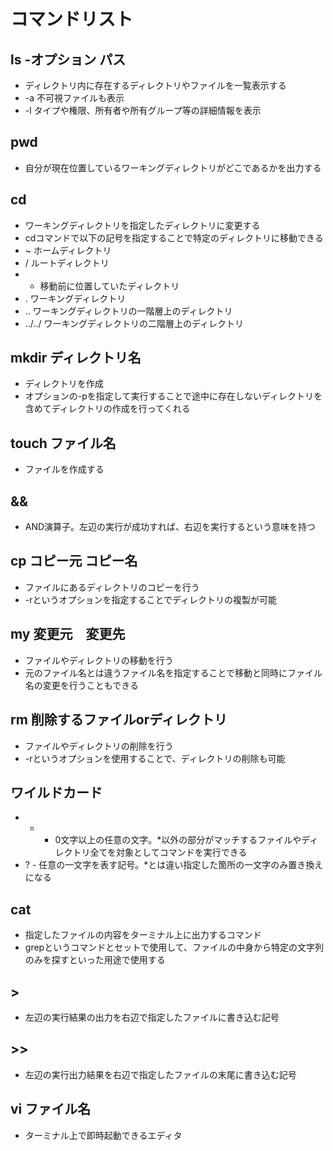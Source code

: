 # コマンドリスト

## ls -オプション パス

* ディレクトリ内に存在するディレクトリやファイルを一覧表示する
* -a 不可視ファイルも表示
* -l タイプや権限、所有者や所有グループ等の詳細情報を表示

## pwd

* 自分が現在位置しているワーキングディレクトリがどこであるかを出力する

## cd

* ワーキングディレクトリを指定したディレクトリに変更する
* cdコマンドで以下の記号を指定することで特定のディレクトリに移動できる
* ~ ホームディレクトリ
* / ルートディレクトリ
* - 移動前に位置していたディレクトリ
* . ワーキングディレクトリ
* .. ワーキングディレクトリの一階層上のディレクトリ
* ../../ ワーキングディレクトリの二階層上のディレクトリ

## mkdir ディレクトリ名

* ディレクトリを作成
* オプションの-pを指定して実行することで途中に存在しないディレクトリを含めてディレクトリの作成を行ってくれる

## touch ファイル名

* ファイルを作成する

## &&

* AND演算子。左辺の実行が成功すれば、右辺を実行するという意味を持つ

## cp コピー元 コピー名

* ファイルにあるディレクトリのコピーを行う
* -rというオプションを指定することでディレクトリの複製が可能

## my 変更元　変更先

* ファイルやディレクトリの移動を行う
* 元のファイル名とは違うファイル名を指定することで移動と同時にファイル名の変更を行うこともできる

## rm 削除するファイルorディレクトリ

* ファイルやディレクトリの削除を行う
* -rというオプションを使用することで、ディレクトリの削除も可能

## ワイルドカード

* * - 0文字以上の任意の文字。*以外の部分がマッチするファイルやディレクトリ全てを対象としてコマンドを実行できる
* ? - 任意の一文字を表す記号。*とは違い指定した箇所の一文字のみ置き換えになる

## cat

* 指定したファイルの内容をターミナル上に出力するコマンド
* grepというコマンドとセットで使用して、ファイルの中身から特定の文字列のみを探すといった用途で使用する

## >

* 左辺の実行結果の出力を右辺で指定したファイルに書き込む記号

## >>

* 左辺の実行出力結果を右辺で指定したファイルの末尾に書き込む記号

## vi ファイル名

* ターミナル上で即時起動できるエディタ
